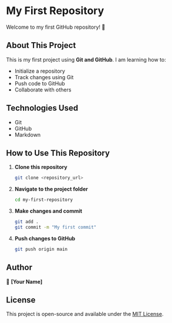 # My First Repository

Welcome to my first GitHub repository! 🚀

## About This Project
This is my first project using **Git and GitHub**. I am learning how to:
- Initialize a repository
- Track changes using Git
- Push code to GitHub
- Collaborate with others

## Technologies Used
- Git
- GitHub
- Markdown

## How to Use This Repository
1. **Clone this repository**
   ```sh
   git clone <repository_url>
   ```
2. **Navigate to the project folder**
   ```sh
   cd my-first-repository
   ```
3. **Make changes and commit**
   ```sh
   git add .
   git commit -m "My first commit"
   ```
4. **Push changes to GitHub**
   ```sh
   git push origin main
   ```

## Author
👤 **[Your Name]**

## License
This project is open-source and available under the [MIT License](LICENSE).
